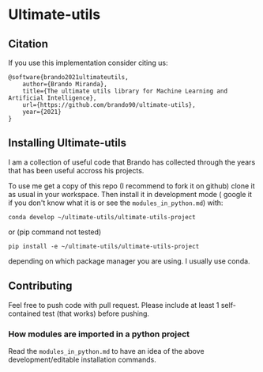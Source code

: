 # Ultimate-utils

## Citation
If you use this implementation consider citing us:

```
@software{brando2021ultimateutils,
    author={Brando Miranda},
    title={The ultimate utils library for Machine Learning and Artificial Intelligence},
    url={https://github.com/brando90/ultimate-utils},
    year={2021}
}
```

## Installing Ultimate-utils

I am a collection of useful code that Brando has collected through the years that has been useful accross his projects.

To use me get a copy of this repo (I recommend to fork it on github) clone it as usual in your workspace. 
Then install it in development mode (
google it if you don't know what it is or see the `modules_in_python.md`) with:

```
conda develop ~/ultimate-utils/ultimate-utils-project
```

or (pip command not tested)

```
pip install -e ~/ultimate-utils/ultimate-utils-project
```

depending on which package manager you are using.
I usually use conda.

## Contributing

Feel free to push code with pull request.
Please include at least 1 self-contained test (that works) before pushing.

### How modules are imported in a python project

Read the `modules_in_python.md` to have an idea of the above development/editable installation commands. 
